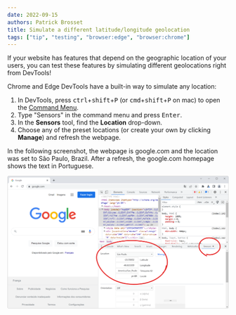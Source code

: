 ```yaml
---
date: 2022-09-15
authors: Patrick Brosset
title: Simulate a different latitude/longitude geolocation
tags: ["tip", "testing", "browser:edge", "browser:chrome"]
---
```


If your website has features that depend on the geographic location of your users, you can test these features by simulating different geolocations right from DevTools!

Chrome and Edge DevTools have a built-in way to simulate any location:

1. In DevTools, press <kbd>ctrl</kbd>+<kbd>shift</kbd>+<kbd>P</kbd> (or <kbd>cmd</kbd>+<kbd>shift</kbd>+<kbd>P</kbd> on mac) to open the [Command Menu](./execute-commands.md).
1. Type "Sensors" in the command menu and press <kbd>Enter</kbd>.
1. In the **Sensors** tool, find the **Location** drop-down.
1. Choose any of the preset locations (or create your own by clicking **Manage**) and refresh the webpage.

In the following screenshot, the webpage is google.com and the location was set to São Paulo, Brazil. After a refresh, the google.com homepage shows the text in Portuguese.

![Chrome, showing Google in Portuguese, with DevTools opened to the side and the Sensors tool showing that the geolocation was set to São Paulo.](../../assets/img/simulate-geolocation.png)
